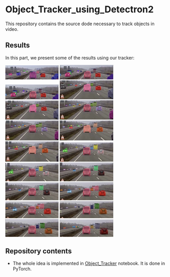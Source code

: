 # Object_Tracker_using_Detectron2
This repository contains the source dode necessary to track objects in video.

## Results
In this part, we present some of the results using our tracker:
<p float="left">
  <img src="images/C_0.png" width="33%" />
  <img src="images/C_1.png" width="33%" />
  <img src="images/C_2.png" width="33%" />
  <img src="images/C_3.png" width="33%" />
  <img src="images/C_4.png" width="33%" />
  <img src="images/C_5.png" width="33%" />
  <img src="images/C_6.png" width="33%" />
  <img src="images/C_7.png" width="33%" />
  <img src="images/C_8.png" width="33%" />
  <img src="images/C_9.png" width="33%" />
  <img src="images/C_10.png" width="33%" />
  <img src="images/C_11.png" width="33%" />
  <img src="images/C_12.png" width="33%" />
  <img src="images/C_13.png" width="33%" />
  <img src="images/C_14.png" width="33%" />
  <img src="images/C_15.png" width="33%" />
  <img src="images/C_16.png" width="33%" />
  <img src="images/C_17.png" width="33%" />
</p>

## Repository contents
* The whole idea is implemented in [Object_Tracker](Object_Tracker.ipynb) notebook. It is done in PyTorch. 